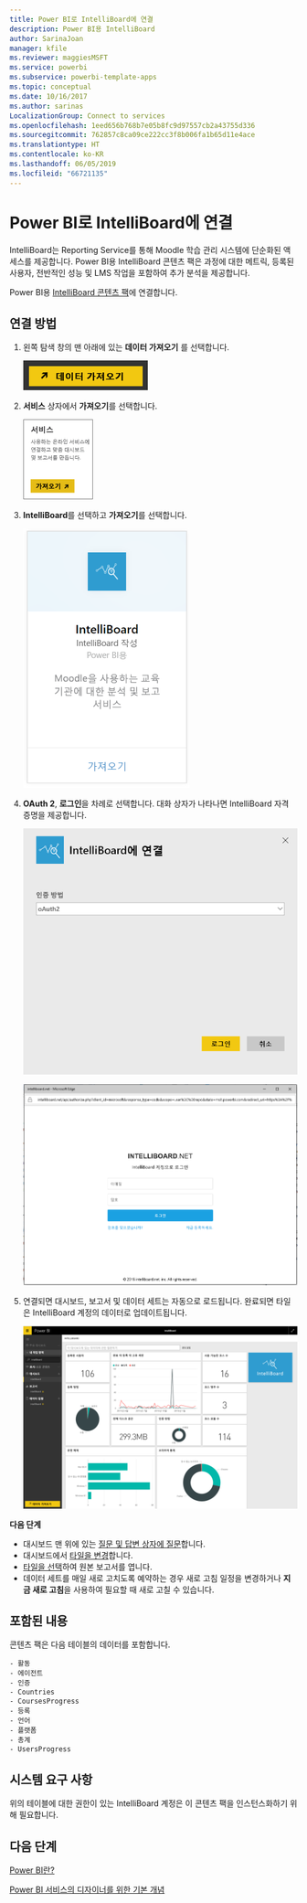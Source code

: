 ```yaml
---
title: Power BI로 IntelliBoard에 연결
description: Power BI용 IntelliBoard
author: SarinaJoan
manager: kfile
ms.reviewer: maggiesMSFT
ms.service: powerbi
ms.subservice: powerbi-template-apps
ms.topic: conceptual
ms.date: 10/16/2017
ms.author: sarinas
LocalizationGroup: Connect to services
ms.openlocfilehash: 1eed656b768b7e05b8fc9d97557cb2a43755d336
ms.sourcegitcommit: 762857c8ca09ce222cc3f8b006fa1b65d11e4ace
ms.translationtype: HT
ms.contentlocale: ko-KR
ms.lasthandoff: 06/05/2019
ms.locfileid: "66721135"
---
```

# <a name="connect-to-intelliboard-with-power-bi"></a>Power BI로 IntelliBoard에 연결
IntelliBoard는 Reporting Service를 통해 Moodle 학습 관리 시스템에 단순화된 액세스를 제공합니다. Power BI용 IntelliBoard 콘텐츠 팩은 과정에 대한 메트릭, 등록된 사용자, 전반적인 성능 및 LMS 작업을 포함하여 추가 분석을 제공합니다.

Power BI용 [IntelliBoard 콘텐츠 팩](https://app.powerbi.com/getdata/services/intelliboard)에 연결합니다.

## <a name="how-to-connect"></a>연결 방법
1. 왼쪽 탐색 창의 맨 아래에 있는 **데이터 가져오기** 를 선택합니다.  
   
    ![](media/service-connect-to-intelliboard/getdata.png)
2. **서비스** 상자에서 **가져오기**를 선택합니다.  
   
    ![](media/service-connect-to-intelliboard/services.png)
3. **IntelliBoard**를 선택하고 **가져오기**를 선택합니다.  
   
    ![](media/service-connect-to-intelliboard/intelliboard.png)
4. **OAuth 2**, **로그인**을 차례로 선택합니다. 대화 상자가 나타나면 IntelliBoard 자격 증명을 제공합니다.
   
    ![](media/service-connect-to-intelliboard/creds.png)
   
    ![](media/service-connect-to-intelliboard/creds2.png)
5. 연결되면 대시보드, 보고서 및 데이터 세트는 자동으로 로드됩니다. 완료되면 타일은 IntelliBoard 계정의 데이터로 업데이트됩니다.
   
    ![](media/service-connect-to-intelliboard/dashboard.png)

**다음 단계**

* 대시보드 맨 위에 있는 [질문 및 답변 상자에 질문](consumer/end-user-q-and-a.md)합니다.
* 대시보드에서 [타일을 변경](service-dashboard-edit-tile.md)합니다.
* [타일을 선택](consumer/end-user-tiles.md)하여 원본 보고서를 엽니다.
* 데이터 세트를 매일 새로 고치도록 예약하는 경우 새로 고침 일정을 변경하거나 **지금 새로 고침**을 사용하여 필요할 때 새로 고칠 수 있습니다.

## <a name="whats-included"></a>포함된 내용
콘텐츠 팩은 다음 테이블의 데이터를 포함합니다.  

    - 활동  
    - 에이전트  
    - 인증  
    - Countries  
    - CoursesProgress  
    - 등록
    - 언어  
    - 플랫폼  
    - 총계  
    - UsersProgress    

## <a name="system-requirements"></a>시스템 요구 사항
위의 테이블에 대한 권한이 있는 IntelliBoard 계정은 이 콘텐츠 팩을 인스턴스화하기 위해 필요합니다.

## <a name="next-steps"></a>다음 단계
[Power BI란?](power-bi-overview.md)

[Power BI 서비스의 디자이너를 위한 기본 개념](service-basic-concepts.md)

